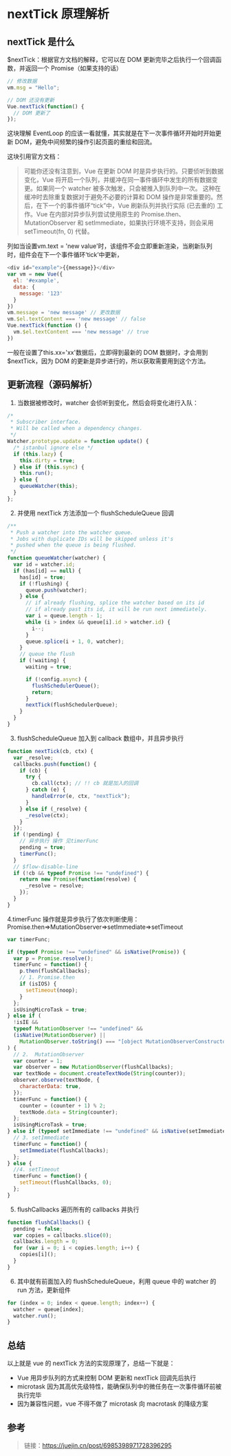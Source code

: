# nextTick 原理解析
## nextTick 是什么
$nextTick：根据官方文档的解释，它可以在 DOM 更新完毕之后执行一个回调函数，并返回一个 Promise（如果支持的话）
```js
// 修改数据
vm.msg = "Hello";

// DOM 还没有更新
Vue.nextTick(function() {
  // DOM 更新了
});

```
这块理解 EventLoop 的应该一看就懂，其实就是在下一次事件循环开始时开始更新 DOM，避免中间频繁的操作引起页面的重绘和回流。

这块引用官方文档：
>可能你还没有注意到，Vue 在更新 DOM 时是异步执行的。只要侦听到数据变化，Vue 将开启一个队列，并缓冲在同一事件循环中发生的所有数据变更。如果同一个 watcher 被多次触发，只会被推入到队列中一次。
这种在缓冲时去除重复数据对于避免不必要的计算和 DOM 操作是非常重要的。然后，在下一个的事件循环“tick”中，Vue 刷新队列并执行实际 (已去重的) 工作。Vue 在内部对异步队列尝试使用原生的 Promise.then、MutationObserver 和 setImmediate，如果执行环境不支持，则会采用 setTimeout(fn, 0) 代替。

列如当设置vm.text = 'new value'时，该组件不会立即重新渲染，当刷新队列时，组件会在下一个事件循环‘tick’中更新，
```js
<div id="example">{{message}}</div>
var vm = new Vue({
  el: '#example',
  data: {
    message: '123'
  }
})
vm.message = 'new message' // 更改数据
vm.$el.textContent === 'new message' // false
Vue.nextTick(function () {
  vm.$el.textContent === 'new message' // true
})
```
一般在设置了this.xx='xx'数据后，立即得到最新的 DOM 数据时，才会用到$nextTick，因为 DOM 的更新是异步进行的，所以获取需要用到这个方法。
## 更新流程（源码解析）
1. 当数据被修改时，watcher 会侦听到变化，然后会将变化进行入队：
```js
/*
 * Subscriber interface.
 * Will be called when a dependency changes.
 */
Watcher.prototype.update = function update() {
  /* istanbul ignore else */
  if (this.lazy) {
    this.dirty = true;
  } else if (this.sync) {
    this.run();
  } else {
    queueWatcher(this);
  }
};

```
2. 并使用 nextTick 方法添加一个 flushScheduleQueue 回调
```js
/**
 * Push a watcher into the watcher queue.
 * Jobs with duplicate IDs will be skipped unless it's
 * pushed when the queue is being flushed.
 */
function queueWatcher(watcher) {
  var id = watcher.id;
  if (has[id] == null) {
    has[id] = true;
    if (!flushing) {
      queue.push(watcher);
    } else {
      // if already flushing, splice the watcher based on its id
      // if already past its id, it will be run next immediately.
      var i = queue.length - 1;
      while (i > index && queue[i].id > watcher.id) {
        i--;
      }
      queue.splice(i + 1, 0, watcher);
    }
    // queue the flush
    if (!waiting) {
      waiting = true;

      if (!config.async) {
        flushSchedulerQueue();
        return;
      }
      nextTick(flushSchedulerQueue);
    }
  }
}

```
3. flushScheduleQueue 加入到 callback 数组中，并且异步执行
```js
function nextTick(cb, ctx) {
  var _resolve;
  callbacks.push(function() {
    if (cb) {
      try {
        cb.call(ctx); // !! cb 就是加入的回调
      } catch (e) {
        handleError(e, ctx, "nextTick");
      }
    } else if (_resolve) {
      _resolve(ctx);
    }
  });
  if (!pending) {
    // 异步执行 操作 见timerFunc
    pending = true;
    timerFunc();
  }
  // $flow-disable-line
  if (!cb && typeof Promise !== "undefined") {
    return new Promise(function(resolve) {
      _resolve = resolve;
    });
  }
}

```
4.timerFunc 操作就是异步执行了依次判断使用：Promise.then=>MutationObserver=>setImmediate=>setTimeout
```js
var timerFunc;

if (typeof Promise !== "undefined" && isNative(Promise)) {
  var p = Promise.resolve();
  timerFunc = function() {
    p.then(flushCallbacks);
    // 1. Promise.then
    if (isIOS) {
      setTimeout(noop);
    }
  };
  isUsingMicroTask = true;
} else if (
  !isIE &&
  typeof MutationObserver !== "undefined" &&
  (isNative(MutationObserver) ||
    MutationObserver.toString() === "[object MutationObserverConstructor]")
) {
  // 2.  MutationObserver
  var counter = 1;
  var observer = new MutationObserver(flushCallbacks);
  var textNode = document.createTextNode(String(counter));
  observer.observe(textNode, {
    characterData: true,
  });
  timerFunc = function() {
    counter = (counter + 1) % 2;
    textNode.data = String(counter);
  };
  isUsingMicroTask = true;
} else if (typeof setImmediate !== "undefined" && isNative(setImmediate)) {
  // 3. setImmediate
  timerFunc = function() {
    setImmediate(flushCallbacks);
  };
} else {
  //4. setTimeout
  timerFunc = function() {
    setTimeout(flushCallbacks, 0);
  };
}

```
5. flushCallbacks 遍历所有的 callbacks 并执行
```js
function flushCallbacks() {
  pending = false;
  var copies = callbacks.slice(0);
  callbacks.length = 0;
  for (var i = 0; i < copies.length; i++) {
    copies[i]();
  }
}

```
6. 其中就有前面加入的 flushScheduleQueue，利用 queue 中的 watcher 的 run 方法，更新组件
```js
for (index = 0; index < queue.length; index++) {
  watcher = queue[index];
  watcher.run();
}

```
## 总结
以上就是 vue 的 nextTick 方法的实现原理了，总结一下就是：
- Vue 用异步队列的方式来控制 DOM 更新和 nextTick 回调先后执行
- microtask 因为其高优先级特性，能确保队列中的微任务在一次事件循环前被执行完毕
- 因为兼容性问题，vue 不得不做了 microtask 向 macrotask 的降级方案

## 参考
>链接：https://juejin.cn/post/6985398971728396295
